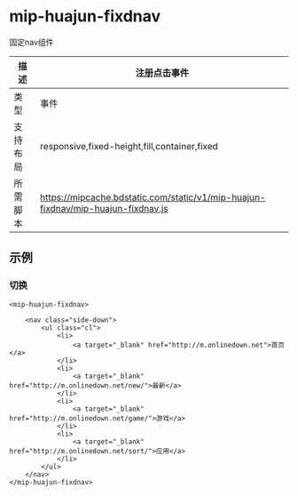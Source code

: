 # mip-huajun-fixdnav

固定nav组件

描述|注册点击事件
----|----
类型|事件
支持布局| responsive,fixed-height,fill,container,fixed
所需脚本|https://mipcache.bdstatic.com/static/v1/mip-huajun-fixdnav/mip-huajun-fixdnav.js

## 示例

### 切换

```
<mip-huajun-fixdnav>
	
    <nav class="side-down">
        <ul class="cl">
            <li>
                <a target="_blank" href="http://m.onlinedown.net">首页</a>
            </li>
            <li>
                <a target="_blank" href="http://m.onlinedown.net/new/">最新</a>
            </li>
            <li>
                <a target="_blank" href="http://m.onlinedown.net/game/">游戏</a>
            </li>
            <li>
                <a target="_blank" href="http://m.onlinedown.net/sort/">应用</a>
            </li>
        </ul>
    </nav>
</mip-huajun-fixdnav>
```


